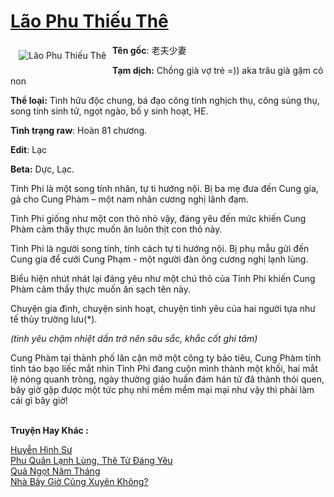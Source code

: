 <a href="https://utruyen.com/lao-phu-thieu-the/22450/" title="Lão Phu Thiếu Thê"><h1>Lão Phu Thiếu Thê</h1></a><div style="display:table"><img align="right" style="float: left; padding: 10px;" src="https://utruyen.com/images/story/200x260/lao-phu-thieu-the.jpg" alt="Lão Phu Thiếu Thê"><b>Tên gốc</b>: 老夫少妻<p></p><b>Tạm dịch:</b> Chồng già vợ trẻ =)) aka trâu già gặm cỏ non<p></p><b>Thể loại:</b> Tình hữu độc chung, bá đạo công tinh nghịch thụ, công sủng thụ, song tính sinh tử, ngọt ngào, bố y sinh hoạt, HE.<p></p><b>Tình trạng raw</b>: Hoàn 81 chương.<p></p><b>Edit</b>: Lạc<p></p><b>Beta:</b> Dực, Lạc.<p></p>Tỉnh Phi là một song tính nhân, tự ti hướng nội. Bị ba mẹ đưa đến Cung gia, gả cho Cung Phàm – một nam nhân cương nghị lãnh đạm.<p></p>Tỉnh Phi giống như một con thỏ nhỏ vậy, đáng yêu đến mức khiến Cung Phàm cảm thấy thực muốn ăn luôn thịt con thỏ này.<p></p>Tỉnh Phi là người song tính, tính cách tự ti hướng nội. Bị phụ mẫu gửi đến Cung gia để cưới Cung Phạm - một người đàn ông cương nghị lạnh lùng.<p></p>Biểu hiện nhút nhát lại đáng yêu như một chú thỏ của Tỉnh Phi khiến Cung Phàm cảm thấy thực muốn ăn sạch tên này.<p></p>Chuyện gia đình, chuyện sinh hoạt, chuyện tình yêu của hai người tựa như tế thủy trường lưu(*).<p></p><em>(tình yêu chậm nhiệt dần trở nên sâu sắc, khắc cốt ghi tâm)</em><p></p>Cung Phàm tại thành phố lân cận mở một công ty bảo tiêu, Cung Phàm tính tình táo bạo liếc mắt nhìn Tỉnh Phi đang cuộn mình thành một khối, hai mắt lệ nóng quanh tròng, ngày thường giáo huấn đám hán tử đã thành thói quen, bây giờ gặp được một tức phụ nhi mềm mềm mại mại như vậy thì phải làm cái gì bây giờ!</div><p><br><b>Truyện Hay Khác :</b></p><a href="https://utruyen.com/huyen-hinh-su/22415/" alt="Huyễn Hình Sư">Huyễn Hình Sư</a><br/><a href="https://truyenngontinhay.wordpress.com/2019/10/03/phu-quan-lanh-lung-the-tu-dang-yeu/" alt="Phu Quân Lạnh Lùng, Thê Tử Đáng Yêu">Phu Quân Lạnh Lùng, Thê Tử Đáng Yêu</a><br/><a href="https://github.com/quanluxury/truyenhot/tree/master/truyenhay/18596/" alt="Quả Ngọt Năm Tháng">Quả Ngọt Năm Tháng</a><br/><a href="https://github.com/quanluxury/ngontinhhot/tree/master/truyenhay/19496/" alt="Nhà Bây Giờ Cũng Xuyên Không?">Nhà Bây Giờ Cũng Xuyên Không?</a><br/>